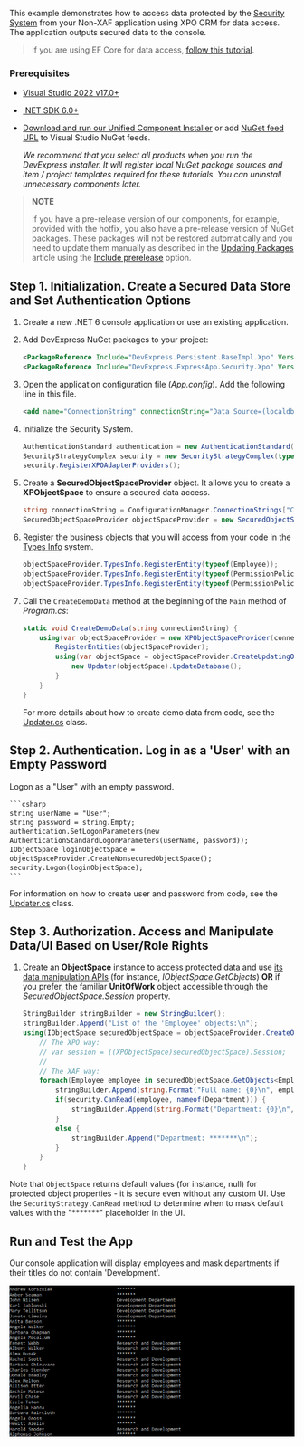 <!-- default file list -->

This example demonstrates how to access data protected by the [Security System](https://docs.devexpress.com/eXpressAppFramework/113366/concepts/security-system/security-system-overview) from your Non-XAF application using XPO ORM for data access. The application outputs secured data to the console. 

>If you are using EF Core for data access, [follow this tutorial](https://github.com/DevExpress-Examples/XAF_Security_E4908/tree/master/EFCore/Console).
 
### Prerequisites

- [Visual Studio 2022 v17.0+](https://visualstudio.microsoft.com/vs/)
- [.NET SDK 6.0+](https://dotnet.microsoft.com/download/dotnet-core)
- [Download and run our Unified Component Installer](https://www.devexpress.com/Products/Try/) or add [NuGet feed URL](https://docs.devexpress.com/GeneralInformation/116042/installation/install-devexpress-controls-using-nuget-packages/obtain-your-nuget-feed-url) to Visual Studio NuGet feeds.
  
  *We recommend that you select all products when you run the DevExpress installer. It will register local NuGet package sources and item / project templates required for these tutorials. You can uninstall unnecessary components later.*


> **NOTE** 
>
> If you have a pre-release version of our components, for example, provided with the hotfix, you also have a pre-release version of NuGet packages. These packages will not be restored automatically and you need to update them manually as described in the [Updating Packages](https://docs.devexpress.com/GeneralInformation/118420/Installation/Install-DevExpress-Controls-Using-NuGet-Packages/Updating-Packages) article using the [Include prerelease](https://docs.microsoft.com/en-us/nuget/create-packages/prerelease-packages#installing-and-updating-pre-release-packages) option.

## Step 1. Initialization. Create a Secured Data Store and Set Authentication Options

1. Create a new .NET 6 console application or use an existing application.
2. Add DevExpress NuGet packages to your project:

    ```xml
    <PackageReference Include="DevExpress.Persistent.BaseImpl.Xpo" Version="21.2.4" />
    <PackageReference Include="DevExpress.ExpressApp.Security.Xpo" Version="21.2.4" />
    ```
3. Open the application configuration file (_App.config_). Add the following line in this file.
    
    ```xml
    <add name="ConnectionString" connectionString="Data Source=(localdb)\MSSQLLocalDB;Initial Catalog=XPOTestDB;Integrated Security=True"/>
    ```
    
4. Initialize the Security System.
    
    ```csharp
    AuthenticationStandard authentication = new AuthenticationStandard();
    SecurityStrategyComplex security = new SecurityStrategyComplex(typeof(PermissionPolicyUser), typeof(PermissionPolicyRole), authentication);
    security.RegisterXPOAdapterProviders();
    ```

5. Create a **SecuredObjectSpaceProvider** object. It allows you to create a **XPObjectSpace** to ensure a secured data access.
    
    ```csharp
    string connectionString = ConfigurationManager.ConnectionStrings["ConnectionString"].ConnectionString;
    SecuredObjectSpaceProvider objectSpaceProvider = new SecuredObjectSpaceProvider(security, connectionString, null);
    ```

6. Register the business objects that you will access from your code in the [Types Info](https://docs.devexpress.com/eXpressAppFramework/113669/concepts/business-model-design/types-info-subsystem) system.

    ```csharp
    objectSpaceProvider.TypesInfo.RegisterEntity(typeof(Employee));
    objectSpaceProvider.TypesInfo.RegisterEntity(typeof(PermissionPolicyUser));
    objectSpaceProvider.TypesInfo.RegisterEntity(typeof(PermissionPolicyRole));
    ```
7. Call the `CreateDemoData` method at the beginning of the `Main` method of _Program.cs_:
    
    
    ```csharp
    static void CreateDemoData(string connectionString) {
        using(var objectSpaceProvider = new XPObjectSpaceProvider(connectionString)) {
            RegisterEntities(objectSpaceProvider);
            using(var objectSpace = objectSpaceProvider.CreateUpdatingObjectSpace(true)) {
                new Updater(objectSpace).UpdateDatabase();
            }
        }
    }
    ```
    For more details about how to create demo data from code, see the [Updater.cs](/XPO/DatabaseUpdater/Updater.cs) class.

## Step 2. Authentication. Log in as a 'User' with an Empty Password

Logon as a "User" with an empty password.

    ```csharp
    string userName = "User";
    string password = string.Empty;
    authentication.SetLogonParameters(new AuthenticationStandardLogonParameters(userName, password));
    IObjectSpace loginObjectSpace = objectSpaceProvider.CreateNonsecuredObjectSpace();
    security.Logon(loginObjectSpace);
    ```
For information on how to create user and password from code, see the [Updater.cs](/XPO/DatabaseUpdater/Updater.cs) class.

## Step 3. Authorization. Access and Manipulate Data/UI Based on User/Role Rights

1. Create an **ObjectSpace** instance to access protected data and use [its data manipulation APIs](https://docs.devexpress.com/eXpressAppFramework/113711/data-manipulation-and-business-logic/create-read-update-and-delete-data) (for instance, *IObjectSpace.GetObjects*) **OR** if you prefer, the familiar **UnitOfWork** object accessible through the *SecuredObjectSpace.Session* property.
    
    ```csharp
    StringBuilder stringBuilder = new StringBuilder();
    stringBuilder.Append("List of the 'Employee' objects:\n");
    using(IObjectSpace securedObjectSpace = objectSpaceProvider.CreateObjectSpace()) {
        // The XPO way:
        // var session = ((XPObjectSpace)securedObjectSpace).Session;
        // 
        // The XAF way:
        foreach(Employee employee in securedObjectSpace.GetObjects<Employee>()) {
            stringBuilder.Append(string.Format("Full name: {0}\n", employee.FullName));
            if(security.CanRead(employee, nameof(Department))) {
                stringBuilder.Append(string.Format("Department: {0}\n", employee.Department.Title));
            }
            else {
                stringBuilder.Append("Department: *******\n");
            }
        } 
    }
    ```

Note that `ObjectSpace` returns default values (for instance, null) for protected object properties - it is secure even without any custom UI. Use the `SecurityStrategy.CanRead` method to determine when to mask default values with the "*******" placeholder in the UI.

## Run and Test the App

Our console application will display employees and mask departments if their titles do not contain 'Development'.

![](/images/Console.png)